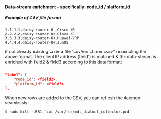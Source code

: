 #### Data-stream enrichment - specifically: node_id / platform_id

##### Example of CSV file format
```TEXT
1.1.1.1,daisy-router-01,Cisco-XR
2.2.2.2,daisy-router-02,Cisco-XE
3.3.3.3,daisy-router-03,Huawei-VRP
4,4,4,4,daisy-router-04,JunOS
```

if not already existing crate a file "csv/enrichment.csv" resembling the above format.
The client IP address (field1) is matched & the data-stream is enriched
with field2 & field3 according to this data format:

```JSON

"label": {
    "node_id": <field2>,
    "platform_id": <field3>
},
```

When new rows are added to the CSV, you can refresh the daemon seamlessly:

```SHELL
$ sudo kill -USR1 `cat /var/run/mdt_dialout_collector.pid`
```

